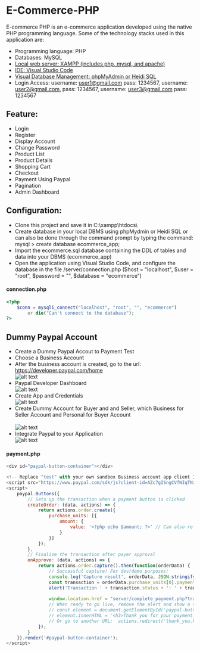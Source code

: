 # E-Commerce-PHP
E-commerce PHP is an e-commerce application developed using the native PHP programming language. Some of the technology stacks used in this application are:
- Programming language: PHP
- Databases: MySQL
- [Local web server: XAMPP (includes php, mysql, and apache)](https://www.apachefriends.org/download.html)
- [IDE: Visual Studio Code](https://code.visualstudio.com/)
- [Visual Database Management: phpMyAdmin or Heidi SQL](https://www.heidisql.com/download.php)
- Login Access: username: user1@gmail.com pass: 1234567, username: user2@gmail.com, pass: 1234567, username: user3@gmail.com pass: 1234567

## Feature:
- Login
- Register
- Display Account
- Change Password
- Product List
- Product Details
- Shopping Cart
- Checkout
- Payment Using Paypal
- Pagination
- Admin Dashboard

## Configuration:
- Clone this project and save it in C:\xampp\htdocs\
- Create database in your local DBMS using phpMydmin or Heidi SQL or can also be done through the command prompt by typing the command: mysql > create database ecommerce_app;
- Import the ecommerce.sql database containing the DDL of tables and data into your DBMS (ecommerce_app)
- Open the application using Visual Studio Code, and configure the database in the file /server/connection.php ($host = "localhost", $user = "root", $password = "", $database = "ecommerce")

#### connection.php
```PHP
<?php
    $conn = mysqli_connect("localhost", "root", "", "ecommerce") 
        or die("Can't connect to the database");
?>
```

## Dummy Paypal Account
- Create a Dummy Paypal Accout to Payment Test
- Choose a Business Account
- After the business account is created, go to the url: https://developer.paypal.com/home <br/>
![alt text](https://i.ibb.co/k9b6Y84/1.png)
- Paypal Developer Dashboard <br/>
![alt text](https://i.ibb.co/dW3wWBQ/2-1.png)
- Create App and Credentials <br/>
![alt text](https://i.ibb.co/HYwvVwF/3.png.png)
- Create Dummy Account for Buyer and and Seller, which Business for Seller Account and Personal for Buyer Account <br/>  
![alt text](https://i.ibb.co/dtv49JD/4.png)
- Integrate Paypal to your Application <br/>
![alt text](https://i.ibb.co/MkzXM71/2.png)
#### payment.php
```Javascript
<div id="paypal-button-container"></div>

<!-- Replace "test" with your own sandbox Business account app client ID -->
<script src="https://www.paypal.com/sdk/js?client-id=AZc7gISngCVfWIqTNzlMZRSCsd7cte4sTB4ZrK7JEJHUGO9CEALMKj4mzo5ZIe2i6DRAiOhJouUWqxXF&currency=USD"></script>
<script>
    paypal.Buttons({
        // Sets up the transaction when a payment button is clicked
        createOrder: (data, actions) => {
            return actions.order.create({
                purchase_units: [{
                    amount: {
                        value: '<?php echo $amount; ?>' // Can also reference a variable or function
                    }
                }]
            });
        },
        // Finalize the transaction after payer approval
        onApprove: (data, actions) => {
            return actions.order.capture().then(function(orderData) {
                // Successful capture! For dev/demo purposes:
                console.log('Capture result', orderData, JSON.stringify(orderData, null, 2));
                const transaction = orderData.purchase_units[0].payments.captures[0];
                alert('Transaction ' + transaction.status + ': ' + transaction.id + '\n\nSee console for all available details');
                
                window.location.href = "server/complete_payment.php?transaction_id="+transaction.id+"&order_id="+<?php echo $order_id; ?>;
                // When ready to go live, remove the alert and show a success message within this page. For example:
                // const element = document.getElementById('paypal-button-container');
                // element.innerHTML = '<h3>Thank you for your payment!</h3>';
                // Or go to another URL:  actions.redirect('thank_you.html');
            });
        }
    }).render('#paypal-button-container');
</script>
```
